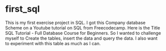 # first_sql
This is my first exercise project in SQL.
I got this Company database Scheme on a Youtube tutorial on SQL from Freecodecamp.
Here is the Title SQL Tutorial - Full Database Course for Beginners.
So I wanted to challenge myself to Create the tables, insert the data and query the data.
I also want to experiment with this table as much as I can.
